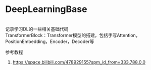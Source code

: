 # DeepLearningBase

<br>记录学习DL的一些相关基础代码
<br>TransformerBlock：Transformer模型的搭建，包括手写Attention，PositionEmbedding，Encoder，Decoder等

参考教程
1. https://space.bilibili.com/478929155?spm_id_from=333.788.0.0
